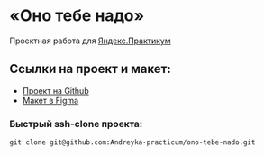 # «Оно тебе надо»
Проектная работа для [Яндекс.Практикум](https://practicum.yandex.ru/)

## Ссылки на проект и макет:
* [Проект на Github](https://github.com/Andreyka-practicum/ono-tebe-nado.git)
* [Макет в Figma](https://www.figma.com/file/unBuocGdAfnegz1sE0MknV/%232-%D0%9E%D0%BD%D0%BE-%D1%82%D0%B5%D0%B1%D0%B5-%D0%BD%D0%B0%D0%B4%D0%BE/duplicate)

### Быстрый ssh-clone проекта:
```
git clone git@github.com:Andreyka-practicum/ono-tebe-nado.git
```
